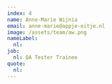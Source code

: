 ```yaml
---
index: 4
name: Anne-Marie Wijnia
email: anne-marie@appje-eitje.nl
image: /assets/team/aw.png
nameLabel:
  nl:
job:
  nl: QA Tester Trainee
quote:
  nl: 
---
```

